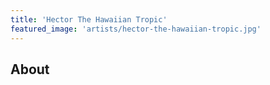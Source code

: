 ```yaml
---
title: 'Hector The Hawaiian Tropic'
featured_image: 'artists/hector-the-hawaiian-tropic.jpg'
---
```


## About


